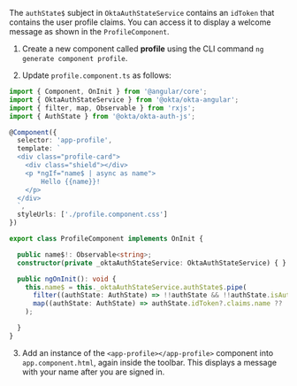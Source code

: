 The `authState$` subject in `OktaAuthStateService` contains an `idToken` that contains the user profile claims. You can access it to display a welcome message as shown in the `ProfileComponent`.

1. Create a new component called **profile** using the CLI command `ng generate component profile`.

2. Update `profile.component.ts` as follows:

```ts
import { Component, OnInit } from '@angular/core';
import { OktaAuthStateService } from '@okta/okta-angular';
import { filter, map, Observable } from 'rxjs';
import { AuthState } from '@okta/okta-auth-js';

@Component({
  selector: 'app-profile',
  template: `
  <div class="profile-card">
    <div class="shield"></div>
    <p *ngIf="name$ | async as name">
        Hello {{name}}!
    </p>
  </div>
  `,
  styleUrls: ['./profile.component.css']
})

export class ProfileComponent implements OnInit {

  public name$!: Observable<string>;
  constructor(private _oktaAuthStateService: OktaAuthStateService) { }

  public ngOnInit(): void {
    this.name$ = this._oktaAuthStateService.authState$.pipe(
      filter((authState: AuthState) => !!authState && !!authState.isAuthenticated),
      map((authState: AuthState) => authState.idToken?.claims.name ?? '')
    );

  }
}
```

3. Add an instance of the `<app-profile></app-profile>` component into `app.component.html`, again inside the toolbar. This displays a message with your name after you are signed in.
